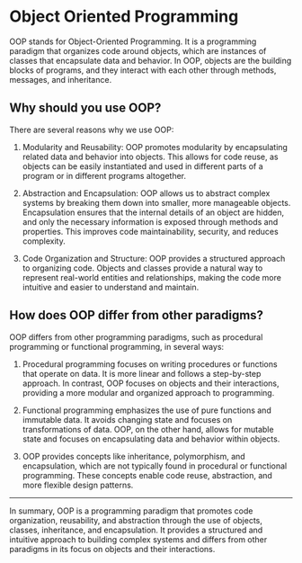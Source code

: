 # Object Oriented Programming

OOP stands for Object-Oriented Programming. It is a programming paradigm that
organizes code around objects, which are instances of classes that encapsulate
data and behavior. In OOP, objects are the building blocks of programs, and they
interact with each other through methods, messages, and inheritance.

## Why should you use OOP?

There are several reasons why we use OOP:

1. Modularity and Reusability: OOP promotes modularity by encapsulating related data and behavior into objects. This allows for code reuse, as objects can be easily instantiated and used in different parts of a program or in different programs altogether.

2. Abstraction and Encapsulation: OOP allows us to abstract complex systems by breaking them down into smaller, more manageable objects. Encapsulation ensures that the internal details of an object are hidden, and only the necessary information is exposed through methods and properties. This improves code maintainability, security, and reduces complexity.

3. Code Organization and Structure: OOP provides a structured approach to organizing code. Objects and classes provide a natural way to represent real-world entities and relationships, making the code more intuitive and easier to understand and maintain.

## How does OOP differ from other paradigms? 

OOP differs from other programming paradigms, such as procedural programming or functional programming, in several ways:

1. Procedural programming focuses on writing procedures or functions that operate on data. It is more linear and follows a step-by-step approach. In contrast, OOP focuses on objects and their interactions, providing a more modular and organized approach to programming.

2. Functional programming emphasizes the use of pure functions and immutable data. It avoids changing state and focuses on transformations of data. OOP, on the other hand, allows for mutable state and focuses on encapsulating data and behavior within objects.

3. OOP provides concepts like inheritance, polymorphism, and encapsulation, which are not typically found in procedural or functional programming. These concepts enable code reuse, abstraction, and more flexible design patterns.

---

In summary, OOP is a programming paradigm that promotes code organization, reusability, and abstraction through the use of objects, classes, inheritance, and encapsulation. It provides a structured and intuitive approach to building complex systems and differs from other paradigms in its focus on objects and their interactions.
